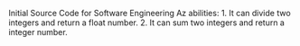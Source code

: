 Initial Source Code for Software Engineering Az
  abilities: 
    1. It can divide two integers and return a float number. 
    2. It can sum two integers and return a integer number. 
